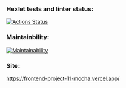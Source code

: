 ### Hexlet tests and linter status:
[![Actions Status](https://github.com/Snuskin/frontend-project-11/workflows/hexlet-check/badge.svg)](https://github.com/Snuskin/frontend-project-11/actions)

### Maintainbility:
[![Maintainability](https://api.codeclimate.com/v1/badges/5ee6ae46f1a2ff76b207/maintainability)](https://codeclimate.com/github/Snuskin/frontend-project-11/maintainability)

### Site:
https://frontend-project-11-mocha.vercel.app/
